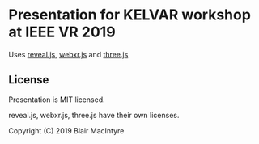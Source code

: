 # Presentation for KELVAR workshop at IEEE VR 2019

Uses [reveal.js](https://travis-ci.org/hakimel/reveal.js), [webxr.js](http://github.com/mozilla/webxr-polyfill) and [three.js](http://threejs.org)

## License

Presentation is MIT licensed.

reveal.js, webxr.js, three.js have their own licenses.

Copyright (C) 2019 Blair MacIntyre
